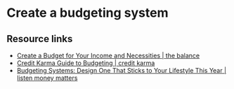# Create a budgeting system

## Resource links

- [Create a Budget for Your Income and Necessities | the balance](https://www.thebalancemoney.com/budget-worksheet-income-and-necessities-453596)
- [Credit Karma Guide to Budgeting | credit karma](https://www.creditkarma.com/advice/i/credit-karma-guide-budgeting)
- [Budgeting Systems: Design One That Sticks to Your Lifestyle This Year | listen money matters](https://www.listenmoneymatters.com/budgeting-systems/)
